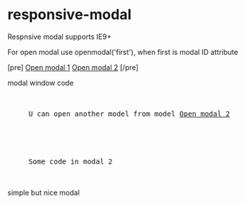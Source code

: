 # responsive-modal
Respnsive modal supports IE9+

For open modal use openmodal('first'), when first is modal ID attribute

[pre]
   <a href="javascript:openmodal('first');">Open modal 1</a>
   <a href="javascript:openmodal('two');">Open modal 2</a>
[/pre]

modal window code

<pre>
   <div class="modal-window" id="first">
     U can open another model from model <a href="javascript:openmodal('two');">Open modal 2</a>
  </div>

  <div class="modal-window" id="two">
     Some code in modal 2
  </div>
</pre>

simple but nice modal
